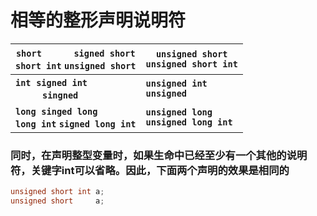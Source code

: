 # 相等的整形声明说明符 
|`short`&nbsp;&nbsp;&nbsp;&nbsp;&nbsp;&nbsp;&nbsp;&nbsp;&nbsp;&nbsp;&nbsp;&nbsp;`signed short`<br>`short int` `unsigned short`|`unsigned short`<br>`unsigned short int`|
|-|-|
|**`int`**&nbsp;&nbsp;**`signed int`**<br>&nbsp;&nbsp;&nbsp;&nbsp;&nbsp;&nbsp;&nbsp;&nbsp;&nbsp;&nbsp;**`singned`**|**`unsigned int`**<br>**`unsigned`**|
|**`long`**&nbsp;&nbsp;**`singed long`**<br>**`long int`**&nbsp;**`signed long int`**|**`unsigned long`**<br>**`unsigned long int`**|

### 同时，在声明整型变量时，如果生命中已经至少有一个其他的说明符，关键字int可以省略。因此，下面两个声明的效果是相同的
```c
unsigned short int a;
unsigned short     a;
```